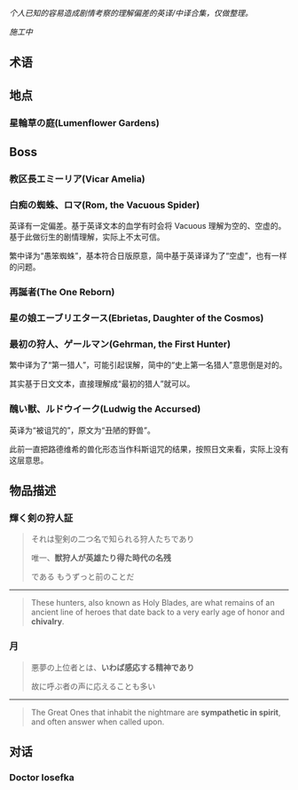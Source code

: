 *个人已知的容易造成剧情考察的理解偏差的英译/中译合集，仅做整理。*

*施工中*

## 术语


## 地点 

### 星輪草の庭(Lumenflower Gardens)


## Boss

### 教区長エミーリア(Vicar Amelia)



### 白痴の蜘蛛、ロマ(Rom, the Vacuous Spider)

英译有一定偏差。基于英译文本的血学有时会将 Vacuous 理解为空的、空虚的。基于此做衍生的剧情理解，实际上不太可信。

繁中译为“愚笨蜘蛛”，基本符合日版原意，简中基于英译译为了“空虚”，也有一样的问题。

### 再誕者(The One Reborn)



### 星の娘エーブリエタース(Ebrietas, Daughter of the Cosmos)



### 最初の狩人、ゲールマン(Gehrman, the First Hunter)

繁中译为了“第一猎人”，可能引起误解，简中的“史上第一名猎人”意思倒是对的。

其实基于日文文本，直接理解成“最初的猎人”就可以。

### 醜い獣、ルドウイーク(Ludwig the Accursed)

英译为“被诅咒的”，原文为“丑陋的野兽”。

此前一直把路德维希的兽化形态当作科斯诅咒的结果，按照日文来看，实际上没有这层意思。


## 物品描述

### 輝く剣の狩人証

> それは聖剣の二つ名で知られる狩人たちであり
> 
> 唯一、**獣狩人が英雄たり得た時代の名残**
> 
> である もうずっと前のことだ

---

> These hunters, also known as Holy Blades, are what remains of an ancient line of heroes that date back to a very early age of honor and **chivalry**.



### 月

> 悪夢の上位者とは、**いわば感応する精神であり**
> 
> 故に呼ぶ者の声に応えることも多い

---

> The Great Ones that inhabit the nightmare are  **sympathetic in spirit**, and often answer when called upon.



## 对话

### Doctor Iosefka

